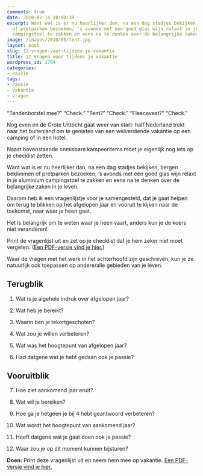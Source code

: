 ```yaml
---
comments: true
date: 2010-07-14 10:00:39
excerpt: Want wat is er nu heerlijker dan, na een dag stadjes bekijken, bergen beklimmen
  of pretparken bezoeken, ‘s avonds met een goed glas wijn relaxt in je aluminium
  campingstoel te zakken en eens na te denken over de belangrijke zaken in je leven.
image: /images/2010/05/tent.jpg
layout: post
slug: 12-vragen-voor-tijdens-je-vakantie
title: 12 Vragen voor tijdens je vakantie
wordpress_id: 1764
categories:
- Passie
tags:
- Passie
- vakantie
- vragen
---
```


“Tandenborstel mee?” “Check.” “Tent?” “Check.” “Fleecevest?” “Check.”

Nog even en de Grote Uittocht gaat weer van start: half Nederland trekt naar het buitenland om te genieten van een welverdiende vakantie op een camping of in een hotel.

Naast bovenstaande onmisbare kampeeritems moet je eigenlijk nog iets op je checklist zetten.



Want wat is er nu heerlijker dan, na een dag stadjes bekijken, bergen beklimmen of pretparken bezoeken, ‘s avonds met een goed glas wijn relaxt in je aluminium campingstoel te zakken en eens na te denken over de belangrijke zaken in je leven.

Daarom heb ik een vragenlijstje voor je samengesteld, dat je gaat helpen om terug te blikken op het afgelopen jaar en vooruit te kijken naar de toekomst, naar waar je heen gaat.



Het is belangrijk om te weten waar je heen vaart, anders kun je de koers niet veranderen!



Print de vragenlijst uit en zet op je checklist dat je hem zeker niet moet vergeten. ([Een PDF-versie vind je hier.](/images/2010/07/Vragenlijst-vakantie.pdf))

Waar de vragen met het werk in het achterhoofd zijn geschreven, kun je ze natuurlijk ook toepassen op andere/alle gebieden van je leven.


## Terugblik





	
  1. Wat is je algehele indruk over afgelopen jaar?

	
  2. Wat heb je bereikt?

	
  3. Waarin ben je tekortgeschoten?

	
  4. Wat zou je willen verbeteren?

	
  5. Wat was het hoogtepunt van afgelopen jaar?

	
  6. Had datgene wat je hebt gedaan ook je passie?




## Vooruitblik





	
  7. Hoe ziet aankomend jaar eruit?

	
  8. Wat wil je bereiken?

	
  9. Hoe ga je hetgeen je bij 4 hebt geantwoord verbeteren?

	
  10. Wat wordt het hoogtepunt van aankomend jaar?

	
  11. Heeft datgene wat je gaat doen ook je passie?

	
  12. Waar zou je op dit moment kunnen bijsturen?


**Doen:** Print deze vragenlijst uit en neem hem mee op vakantie. [Een PDF-versie vind je hier.](/images/2010/07/Vragenlijst-vakantie.pdf)

